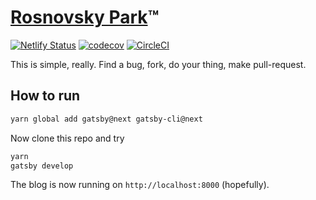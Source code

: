 # [Rosnovsky Park](https://rosnovsky.us)™

[![Netlify Status](https://api.netlify.com/api/v1/badges/43748f50-6cc7-4e65-9356-048408536938/deploy-status)](https://app.netlify.com/sites/rosnovsky/deploys) [![codecov](https://codecov.io/gh/rosnovsky/rosnovskyus/branch/master/graph/badge.svg)](https://codecov.io/gh/rosnovsky/rosnovskyus) [![CircleCI](https://circleci.com/gh/rosnovsky/rosnovskyus.svg?style=svg)](https://circleci.com/gh/rosnovsky/rosnovskyus)



This is simple, really. Find a bug, fork, do your thing, make pull-request.

## How to run

```bash
yarn global add gatsby@next gatsby-cli@next
```

Now clone this repo and try

```bash
yarn
gatsby develop
```

The blog is now running on `http://localhost:8000` (hopefully).
